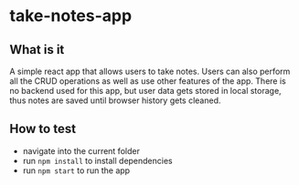 # take-notes-app 

## What is it 
A simple react app that allows users to take notes. Users can also perform all the CRUD operations as well as use other features of the app. There is no backend used for this app, but user data gets stored in local storage, thus notes are saved until browser history gets cleaned. 

## How to test 
- navigate into the current folder
- run `npm install` to install dependencies 
- run `npm start` to run the app 
